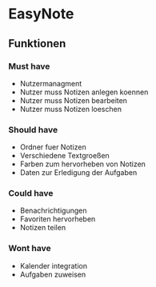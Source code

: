 # EasyNote

## Funktionen

### Must have
- Nutzermanagment
- Nutzer muss Notizen anlegen koennen
- Nutzer muss Notizen bearbeiten
- Nutzer muss Notizen loeschen

### Should have

- Ordner fuer Notizen
- Verschiedene Textgroeßen
- Farben zum hervorheben von Notizen
- Daten zur Erledigung der Aufgaben

### Could have

- Benachrichtigungen
- Favoriten hervorheben
- Notizen teilen

### Wont have

- Kalender integration
- Aufgaben zuweisen
